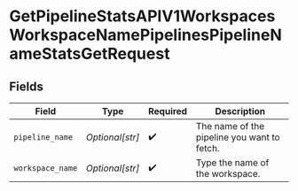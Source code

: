 # GetPipelineStatsAPIV1WorkspacesWorkspaceNamePipelinesPipelineNameStatsGetRequest


## Fields

| Field                                       | Type                                        | Required                                    | Description                                 |
| ------------------------------------------- | ------------------------------------------- | ------------------------------------------- | ------------------------------------------- |
| `pipeline_name`                             | *Optional[str]*                             | :heavy_check_mark:                          | The name of the pipeline you want to fetch. |
| `workspace_name`                            | *Optional[str]*                             | :heavy_check_mark:                          | Type the name of the workspace.             |